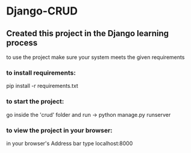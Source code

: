 # Django-CRUD
## Created this project in the Django learning process 

to use the project make sure your system meets the given requirements

### to install requirements:
 pip install -r requirements.txt
### to start the project:
 go inside the 'crud' folder and run ->  python manage.py runserver
### to view the project in your browser:
  in your browser's Address bar type localhost:8000
  


 
 
